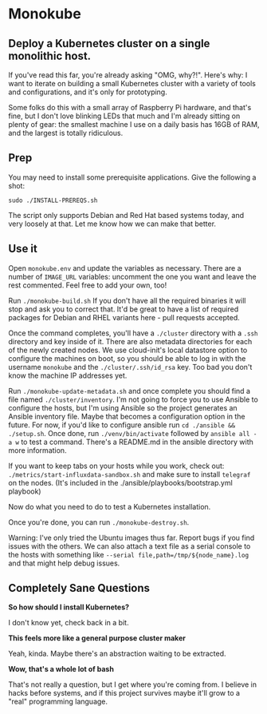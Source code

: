 # Monokube

## Deploy a Kubernetes cluster on a single monolithic host.

If you've read this far, you're already asking "OMG, why?!".  Here's
why: I want to iterate on building a small Kubernetes cluster with a
variety of tools and configurations, and it's only for prototyping.

Some folks do this with a small array of Raspberry Pi hardware, and
that's fine, but I don't love blinking LEDs that much and I'm already
sitting on plenty of gear: the smallest machine I use on a daily basis
has 16GB of RAM, and the largest is totally ridiculous.

## Prep

You may need to install some prerequisite applications.  Give the following a shot:

`sudo ./INSTALL-PREREQS.sh`

The script only supports Debian and Red Hat based systems today, and
very loosely at that.  Let me know how we can make that better.

## Use it

Open `monokube.env` and update the variables as necessary.  There are
a number of `IMAGE_URL` variables: uncomment the one you want and leave
the rest commented.  Feel free to add your own, too!

Run `./monokube-build.sh`  If you don't have all the required binaries
it will stop and ask you to correct that.  It'd be great to have a
list of required packages for Debian and RHEL variants here - pull
requests accepted.

Once the command completes, you'll have a `./cluster` directory with a
`.ssh` directory and key inside of it.  There are also metadata
directories for each of the newly created nodes.  We use cloud-init's
local datastore option to configure the machines on boot, so you
should be able to log in with the username `monokube` and the
`./cluster/.ssh/id_rsa` key.  Too bad you don't know the machine IP
addresses yet.

Run `./monokube-update-metadata.sh` and once complete you should
find a file named `./cluster/inventory`.  I'm not going to force you
to use Ansible to configure the hosts, but I'm using Ansible so the
project generates an Ansible inventory file.  Maybe that becomes
a configuration option in the future.  For now, if you'd like to
configure ansible run `cd ./ansible && ./setup.sh`.  Once done, run
`./venv/bin/activate` followed by `ansible all -a w` to test a command.
There's a README.md in the ansible directory with more information.

If you want to keep tabs on your hosts while you work, check out:
`./metrics/start-influxdata-sandbox.sh` and make sure to install
`telegraf` on the nodes.  (It's included in the
./ansible/playbooks/bootstrap.yml playbook)

Now do what you need to do to test a Kubernetes installation.

Once you're done, you can run `./monokube-destroy.sh`.

Warning: I've only tried the Ubuntu images thus far.  Report bugs if
you find issues with the others.  We can also attach a text file as a
serial console to the hosts with something like
`--serial file,path=/tmp/${node_name}.log` and that might help debug
issues.

## Completely Sane Questions

**So how should I install Kubernetes?**

I don't know yet, check back in a bit.

**This feels more like a general purpose cluster maker**

Yeah, kinda.  Maybe there's an abstraction waiting to be extracted.

**Wow, that's a whole lot of bash**

That's not really a question, but I get where you're coming from.  I
believe in hacks before systems, and if this project survives maybe
it'll grow to a "real" programming language.
